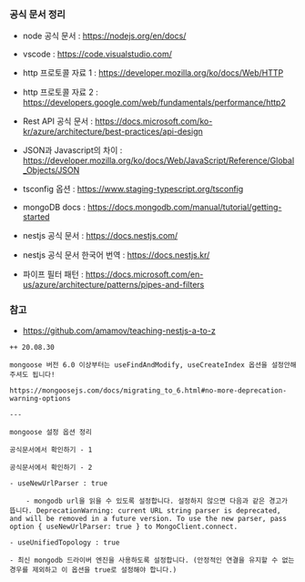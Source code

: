 ### 공식 문서 정리

- node 공식 문서 : https://nodejs.org/en/docs/

- vscode : https://code.visualstudio.com/

- http 프로토콜 자료 1 : https://developer.mozilla.org/ko/docs/Web/HTTP

- http 프로토콜 자료 2 : https://developers.google.com/web/fundamentals/performance/http2

- Rest API 공식 문서 : https://docs.microsoft.com/ko-kr/azure/architecture/best-practices/api-design

- JSON과 Javascript의 차이 : https://developer.mozilla.org/ko/docs/Web/JavaScript/Reference/Global_Objects/JSON

- tsconfig 옵션 : https://www.staging-typescript.org/tsconfig

- mongoDB docs : https://docs.mongodb.com/manual/tutorial/getting-started

- nestjs 공식 문서 : https://docs.nestjs.com/

- nestjs 공식 문서 한국어 번역 : https://docs.nestjs.kr/

- 파이프 필터 패턴 : https://docs.microsoft.com/en-us/azure/architecture/patterns/pipes-and-filters

### 참고

- https://github.com/amamov/teaching-nestjs-a-to-z

```
++ 20.08.30

mongoose 버전 6.0 이상부터는 useFindAndModify, useCreateIndex 옵션을 설정안해주셔도 됩니다!

https://mongoosejs.com/docs/migrating_to_6.html#no-more-deprecation-warning-options

---

mongoose 설정 옵션 정리

공식문서에서 확인하기 - 1

공식문서에서 확인하기 - 2

- useNewUrlParser : true

    - mongodb url을 읽을 수 있도록 설정합니다. 설정하지 않으면 다음과 같은 경고가 뜹니다. DeprecationWarning: current URL string parser is deprecated, and will be removed in a future version. To use the new parser, pass option { useNewUrlParser: true } to MongoClient.connect.

- useUnifiedTopology : true

- 최신 mongodb 드라이버 엔진을 사용하도록 설정합니다. (안정적인 연결을 유지할 수 없는 경우를 제외하고 이 옵션을 true로 설정해야 합니다.)
```
